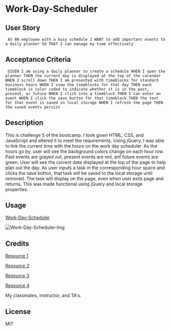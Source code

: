 # Work-Day-Scheduler

## User Story
``
AS AN employee with a busy schedule
I WANT to add important events to a daily planner
SO THAT I can manage my time effectively``

## Acceptance Criteria
``
GIVEN I am using a daily planner to create a schedule
WHEN I open the planner
THEN the current day is displayed at the top of the calendar
WHEN I scroll down
THEN I am presented with timeblocks for standard business hours
WHEN I view the timeblocks for that day
THEN each timeblock is color coded to indicate whether it is in the past, present, or future
WHEN I click into a timeblock
THEN I can enter an event
WHEN I click the save button for that timeblock
THEN the text for that event is saved in local storage
WHEN I refresh the page
THEN the saved events persist``

## Description
 
This is challenge 5 of the bootcamp. I took given HTML, CSS, and JavaScript and altered it to meet the requirements. Using jQuery, I was able to link the current time with the hours on the work day scheduler. As the hours go by, user will see the background colors change on each hour row. Past events are grayed out, present events are red, anf future events are green. User will see the current date displayed at the top of the page to help plan out the day. As user inputs a task in the corresponding hour space and clicks the save button, that task will be saved to the local storage until removed. The task will display on the page, even when user exits page and returns. This was made functional using jQuery and local storage properties. 

## Usage
[Work-Day-Scheduler](https://ashleyg5.github.io/Work-Day-Scheduler/)
 
![Work-Day-Scheduler-Img](https://user-images.githubusercontent.com/118938942/230435927-ca012377-1980-41c1-ae84-2eb5ec4b49d2.png)



## Credits

[Resource 1](https://day.js.org/docs/en/display/format)

[Resource 2](https://stackoverflow.com/questions/44564795/how-to-keep-localstorage-values-after-refresh)

[Resource 3](https://learn.jquery.com/using-jquery-core/document-ready/)

[Resource 4](https://www.w3schools.com/jsref/dom_obj_document.asp)

My classmates, instructor, and TA's.

## License

MIT
